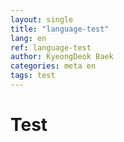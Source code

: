 ```yaml
---
layout: single
title: "language-test"
lang: en
ref: language-test
author: KyeongDeok Baek
categories: meta en
tags: test
---
```

# Test
